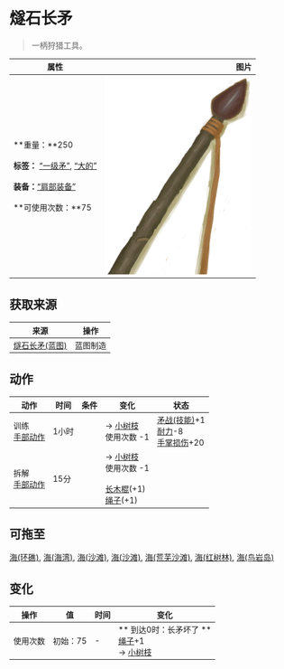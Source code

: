 # 燧石长矛  
> 一柄狩猎工具。  
  
  属性  |   图片   
 ----  |  ----:   
 **重量：**250<br><br>**标签：**	[“一级矛”](tag_Spear.md), [“大的”](tag_Large.md)<br><br>**装备：**[“肩部装备”](eTag_Shoulder.md)<br><br>**可使用次数：**75  |  ![](Sprite/SpearFlint.png)   
  
## 获取来源  
来源  |  操作  
----  |  ----  
[燧石长矛(蓝图)](Bp_FlintSpear.md)  |  蓝图制造  
## 动作  
动作  |  时间  |  条件  |  变化  |  状态  
----  |  ----  |  ----  |  ----  |  ----  
训练<br>[手部动作](HandAction.md)  |  1小时  |    |  → [小树枝](Sticks.md)<br>使用次数  -1<br>  |  [矛战(技能)](Skill_SpearFighting.md)+1<br>[耐力](Stamina.md)-8<br>[手掌损伤](HandDamage.md)+20  
拆解<br>[手部动作](HandAction.md)  |  15分  |    |  → [小树枝](Sticks.md)<br>使用次数  -1<br><br>[长木棍](StickLong.md)(+1)<br>[绳子](Rope.md)(+1)<br>  |    
## 可拖至  
[海(环礁)](Sea_Atoll.md), [海(海湾)](Sea_Bay.md), [海(沙滩)](Sea_Beach.md), [海(沙滩)](Sea_Cove.md), [海(荒芜沙滩)](Sea_DesolateBeach.md), [海(红树林)](Sea_Mangroves.md), [海(鸟岩岛)](Sea_Rocks.md)  
## 变化   
操作  |  值  |  时间  |  变化  
----  |  ----  |  ----  |  ----  
使用次数  |  初始：75  |  -  |  ** 到达0时：长矛坏了 **<br>[绳子](Rope.md)+1 <br>→ [小树枝](Sticks.md)  
